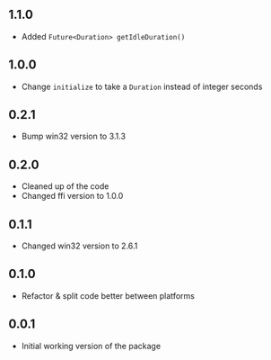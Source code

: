 ## 1.1.0
* Added `Future<Duration> getIdleDuration()`

## 1.0.0
* Change `initialize` to take a `Duration` instead of integer seconds

## 0.2.1
* Bump win32 version to 3.1.3

## 0.2.0

* Cleaned up of the code
* Changed ffi version to 1.0.0

## 0.1.1

* Changed win32 version to 2.6.1

## 0.1.0

* Refactor & split code better between platforms

## 0.0.1

* Initial working version of the package
